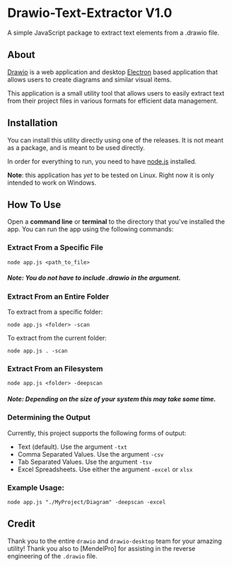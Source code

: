 # Drawio-Text-Extractor V1.0

A simple JavaScript package to extract text elements from a .drawio file.


## About

[Drawio](https://github.com/jgraph/drawio) is a web application and desktop [Electron](https://www.electronjs.org/) based application that allows users to create diagrams and similar visual items.

This application is a small utility tool that allows users to easily extract text from their project files in various formats for efficient data management.


## Installation

You can install this utility directly using one of the releases. It is not meant as a package, and is meant to be used directly.

In order for everything to run, you need to have [node.js](https://nodejs.org/en) installed.

**Note**: this application has _yet_ to be tested on Linux. Right now it is only intended to work on Windows.

## How To Use

Open a **command line** or **terminal** to the directory that you've installed the app. You can run the app using the following commands:

### Extract From a Specific File

```
node app.js <path_to_file>
```
##### **Note**: You do not have to include .drawio in the argument.

### Extract From an Entire Folder

To extract from a specific folder:
```
node app.js <folder> -scan
```

To extract from the current folder:
```
node app.js . -scan
```

### Extract From an Filesystem
```
node app.js <folder> -deepscan
```
##### **Note**: Depending on the size of your system this may take some time.

### Determining the Output

Currently, this project supports the following forms of output:

- Text (default). Use the argument `-txt`
- Comma Separated Values. Use the argument `-csv`
- Tab Separated Values. Use the argument `-tsv`
- Excel Spreadsheets. Use either the argument `-excel` or `xlsx`

### Example Usage:

```
node app.js "./MyProject/Diagram" -deepscan -excel
```

## Credit

Thank you to the entire `drawio` and `drawio-desktop` team for your amazing utility! Thank you also to [MendelPro] for assisting in the reverse engineering of the `.drawio` file.
